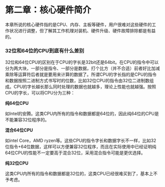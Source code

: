 # 第二章：核心硬件简介

本章所说的核心硬件指的是CPU、内存、主板等硬件，用户很难对这些硬件的工作状况进行调整，但了解其工作机理对装机、硬件升级、硬件故障排除都是有益的。

### 32位和64位的CPU到底有什么差别

32位和64位CPU的区别在于CPU的字长是32bit还是64bit。在CPU的指令中可以分为两大块，一部分是指令、一部分是数据，打个比方（并不合适）前者好比加减乘除等运算符后者就是要用来计算的数据了。所谓CPU的字长指的是CPU的指令和数据按照二进制方式书写时的位数，比如32位CPU的指令由32位二进制数组成。CPU的字长越长那么同时处理的数据也就越多，理论上性能也就越强。按照CPU的字长，可以将CPU分为三种：

**纯64位CPU**

如Intel的安腾。这类CPU内所有的指令和数据都是64位的，因此纯64位的CPU是不能兼容32位程序的。

**混合64位CPU**

如intel Core，AMD ryzen等。这些CPU的指令字长和数据字长不一样，比如32位指令+64位数据，这样可以方便兼容32位程序，而且在实际使用中已经证明纯64位CPU的性能不一定要高于混合32位，采用混合指令可能是更优选择。

**纯32位CPU**

这类CPU内所有的指令和数据都是32位的，这类CPU已经很难买到了，基本上不予考虑。



